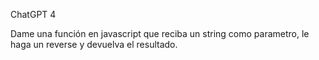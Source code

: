 
ChatGPT 4

Dame una función en javascript que reciba un string  como parametro, le haga un reverse y devuelva el resultado.

